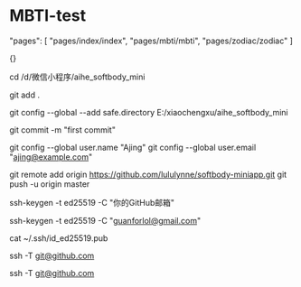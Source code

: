 # MBTI-test

"pages": [
  "pages/index/index",
  "pages/mbti/mbti",
  "pages/zodiac/zodiac"
]

{}

cd /d/微信小程序/aihe_softbody_mini

git add .

git config --global --add safe.directory E:/xiaochengxu/aihe_softbody_mini

git commit -m "first commit"

git config --global user.name "Ajing"
git config --global user.email "ajing@example.com"

git remote add origin https://github.com/lululynne/softbody-miniapp.git
git push -u origin master

ssh-keygen -t ed25519 -C "你的GitHub邮箱"

ssh-keygen -t ed25519 -C "guanforlol@gmail.com"

cat ~/.ssh/id_ed25519.pub


ssh -T git@github.com

ssh -T git@github.com